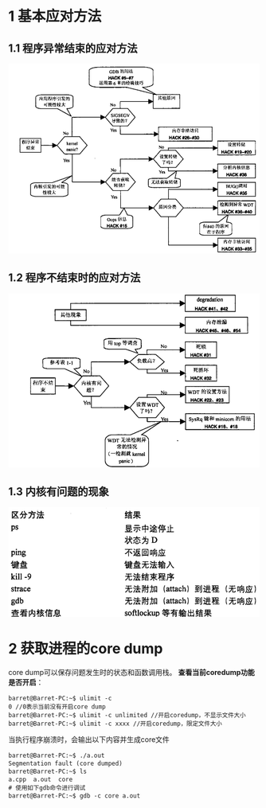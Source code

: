 
# 1 基本应对方法

## 1.1 程序异常结束的应对方法
![image.png](.assets/1592149495129-fd27e40d-a5be-4299-8547-13c489453e96.png)

## 1.2 程序不结束时的应对方法
![image.png](.assets/1592149533871-28299f2d-3838-451d-a392-fdf6ad1ef01a.png)

## 1.3 内核有问题的现象
![image.png](.assets/1592149600986-708885ca-c41e-473a-ac90-787dd8311e3d.png)

# 2 获取进程的core dump
core dump可以保存问题发生时的状态和函数调用栈。
**查看当前coredump功能是否开启**：
```shell
barret@Barret-PC:~$ ulimit -c
0 //0表示当前没有开启core dump
barret@Barret-PC:~$ ulimit -c unlimited //开启coredump，不显示文件大小
barret@Barret-PC:~$ ulimit -c xxxx //开启coredump，限定文件大小
```
当执行程序崩溃时，会输出以下内容并生成core文件
```shell
barret@Barret-PC:~$ ./a.out
Segmentation fault (core dumped)
barret@Barret-PC:~$ ls
a.cpp  a.out  core
# 使用如下gdb命令进行调试
barret@Barret-PC:~$ gdb -c core a.out
```

